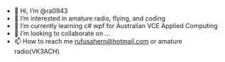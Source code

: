 - 👋 Hi, I’m @ra0943
- 👀 I’m interested in amature radio, flying, and coding
- 🌱 I’m currently learning c# wpf for Australian VCE Applied Computing
- 💞️ I’m looking to collaborate on ...
- 📫 How to reach me rufusahern@hotmail.com or amature radio(VK3ACH)

<!---
ra0943/ra0943 is a ✨ special ✨ repository because its `README.md` (this file) appears on your GitHub profile.
You can click the Preview link to take a look at your changes.
--->

